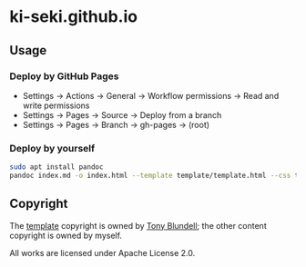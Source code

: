 # ki-seki.github.io

## Usage

### Deploy by GitHub Pages

* Settings -> Actions -> General -> Workflow permissions -> Read and write permissions
* Settings -> Pages -> Source -> Deploy from a branch
* Settings -> Pages -> Branch -> gh-pages -> (root)

### Deploy by yourself

```bash
sudo apt install pandoc
pandoc index.md -o index.html --template template/template.html --css template/template.css --self-contained
```

## Copyright

The [template](https://github.com/tonyblundell/pandoc-bootstrap-template) copyright is owned by [Tony Blundell](https://github.com/tonyblundell); the other content copyright is owned by myself.

All works are licensed under Apache License 2.0.
